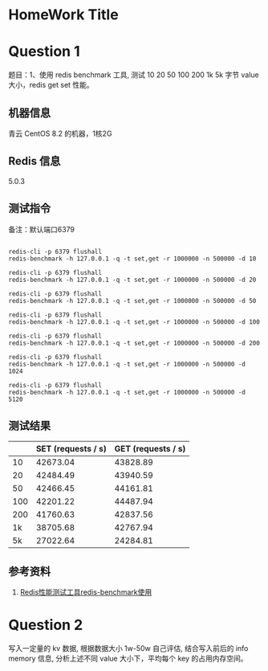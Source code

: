 # HomeWork Title

# Question 1
题目：1、使用 redis benchmark 工具, 测试 10 20 50 100 200 1k 5k 字节 value 大小，redis get set 性能。

## 机器信息
青云 CentOS 8.2 的机器，1核2G

## Redis 信息
5.0.3

## 测试指令
备注：默认端口6379

```shell

redis-cli -p 6379 flushall
redis-benchmark -h 127.0.0.1 -q -t set,get -r 1000000 -n 500000 -d 10

redis-cli -p 6379 flushall
redis-benchmark -h 127.0.0.1 -q -t set,get -r 1000000 -n 500000 -d 20

redis-cli -p 6379 flushall
redis-benchmark -h 127.0.0.1 -q -t set,get -r 1000000 -n 500000 -d 50

redis-cli -p 6379 flushall
redis-benchmark -h 127.0.0.1 -q -t set,get -r 1000000 -n 500000 -d 100

redis-cli -p 6379 flushall
redis-benchmark -h 127.0.0.1 -q -t set,get -r 1000000 -n 500000 -d 200

redis-cli -p 6379 flushall
redis-benchmark -h 127.0.0.1 -q -t set,get -r 1000000 -n 500000 -d 1024

redis-cli -p 6379 flushall
redis-benchmark -h 127.0.0.1 -q -t set,get -r 1000000 -n 500000 -d 5120

```

## 测试结果

|     | SET (requests / s)| GET (requests / s) |
|  ----  | ---- | ---- |
| 10  | 42673.04 | 43828.89|
| 20  | 42484.49 | 43940.59|
| 50  | 42466.45 | 44161.81|
| 100 | 42201.22 | 44487.94|
| 200 | 41760.63 | 42837.56|
| 1k  | 38705.68 | 42767.94|
| 5k  | 27022.64 | 24284.81|


## 参考资料
1. [Redis性能测试工具redis-benchmark使用](https://blog.csdn.net/ccccsy99/article/details/107823849)


# Question 2
写入一定量的 kv 数据, 根据数据大小 1w-50w 自己评估, 结合写入前后的 info memory 信息, 分析上述不同 value 大小下，平均每个 key 的占用内存空间。